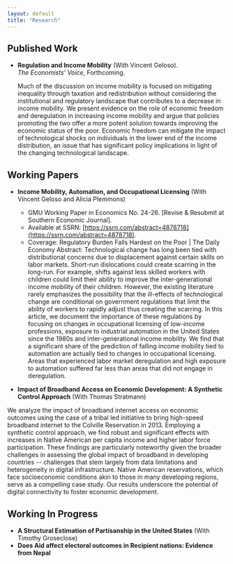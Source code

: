 ```yaml
---
layout: default
title: "Research"
---
```




## Published Work
- **Regulation and Income Mobility** (With Vincent Geloso).  
  *The Economists’ Voice*, Forthcoming.

  Much of the discussion on income mobility is focused on mitigating inequality through
taxation and redistribution without considering the institutional and regulatory landscape that
contributes to a decrease in income mobility. We present evidence on the role of economic
freedom and deregulation in increasing income mobility and argue that policies promoting the
two offer a more potent solution towards improving the economic status of the poor. Economic
freedom can mitigate the impact of technological shocks on individuals in the lower end of the
income distribution, an issue that has significant policy implications in light of the changing
technological landscape.
  

## Working Papers
- **Income Mobility, Automation, and Occupational Licensing** (With Vincent Geloso and Alicia Plemmons)  
  - GMU Working Paper in Economics No. 24-26. [Revise & Resubmit at Southern Economic Journal].  
  - Available at SSRN: [https://ssrn.com/abstract=4878718](https://ssrn.com/abstract=4878718).  
  - Coverage: Regulatory Burden Falls Hardest on the Poor | The Daily Economy
  Abstract: Technological change has long been tied with distributional concerns due to displacement against certain skills on labor markets. Short-run dislocations could create scarring in the long-run. For example, shifts against less skilled workers with children could limit their ability to improve the inter-generational income mobility of their children. However, the existing literature rarely emphasizes the possibility that the ill-effects of technological change are conditional on government regulations that limit the ability of workers to rapidly adjust thus creating the scarring. In this article, we document the importance of these regulations by focusing on changes in occupational licensing of low-income professions, exposure to industrial automation in the United States since the 1980s and inter-generational income mobility. We find that a significant share of the prediction of falling income mobility tied to automation are actually tied to changes in occupational licensing. Areas that experienced labor market deregulation and high exposure to automation suffered far less than areas that did not engage in deregulation.

- **Impact of Broadband Access on Economic Development: A Synthetic Control Approach** (With Thomas Stratmann)

We analyze the impact of broadband internet access on economic outcomes using the case of a tribal led initiative to bring high-speed broadband internet to the Colville Reservation in 2013. Employing a synthetic control approach, we find robust and significant effects with increases in Native American per capita income and higher labor force participation. These findings are particularly noteworthy given the broader challenges in assessing the  global impact of broadband in developing countries -- challenges that stem largely from data limitations and heterogeneity in digital infrastructure. Native American reservations, which face socioeconomic conditions akin to those in many developing regions, serve as a compelling case study. Our results underscore the potential of digital connectivity to foster economic development.

## Working In Progress
- **A Structural Estimation of Partisanship in the United States** (With Timothy Groseclose)
- **Does Aid affect electoral outcomes in Recipient nations: Evidence from Nepal**
